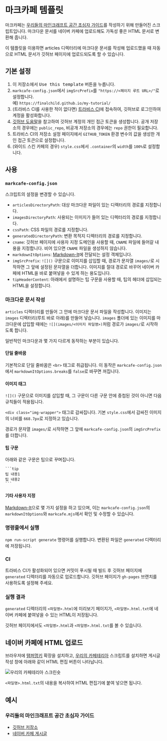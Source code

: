 # 마크카페 템플릿
마크카페는 [우리들의 마인크래프트 공간 초심자 가이드](https://cafe.naver.com/minecraftgame/1677174)를 작성하기 위해 만들어진 스크립트입니다. 마크다운 문서를 네이버 카페에 업로드해도 가독성 좋은 HTML 문서로 변환해 줍니다.

이 템플릿을 이용하면 articles 디렉터리에 마크다운 문서를 작성해 업로드했을 때 자동으로 HTML 문서가 깃허브 페이지에 업로드되도록 할 수 있습니다.

## 기본 설정
1. 이 저장소에서 <kbd><samp>Use this template</samp></kbd> 버튼을 누릅니다.
2. `markcafe-config.json`에서 `imgSrcPrefix`를 `"https://<페이지 루트 URL>/"`로 설정합니다.<br>예) `https://finalchild.github.io/my-tutorial/`
3. (트라비스 CI를 사용한 적이 없다면) [트라비스 CI](https://travis-ci.com/)에 접속하여, 깃허브로 로그인하여 계정을 활성화합니다.
4. [깃허브 도움말](https://help.github.com/en/github/authenticating-to-github/creating-a-personal-access-token-for-the-command-line)을 참고하여 깃허브 계정의 개인 접근 토큰을 생성합니다. 공개 저장소의 경우에는 `public_repo`, 비공개 저장소의 경우에는 `repo` 권한이 필요합니다.
5. 트라비스 CI의 저장소 설정 페이지에서 `GITHUB_TOKEN` 환경 변수의 값을 생성한 개인 접근 토큰으로 설정합니다.
6. (와이드 스킨 카페의 경우) `style.css`에서 `.container`의 `width`를 `100%`로 설정합니다.

## 사용
### `markcafe-config.json`
스크립트의 설정을 변경할 수 있습니다.
* `articlesDirectoryPath`: 대상 마크다운 파일이 있는 디렉터리의 경로를 지정합니다.
* `imagesDirectoryPath`: 사용되는 이미지가 들어 있는 디렉터리의 경로를 지정합니다.
* `cssPath`: CSS 파일의 경로를 지정합니다.
* `generatedDirectoryPath`: 변환 목적지 디렉터리의 경로를 지정합니다.
* `cname`: 깃허브 페이지에 사용자 지정 도메인을 사용할 때, `CNAME` 파일에 들어갈 내용을 지정합니다. 비어 있으면 `CNAME` 파일을 생성하지 않습니다.
* `markdownItOptions`: [Markdown-It](https://markdown-it.github.io/)에 전달되는 설정 객체입니다.
* `imgSrcPrefix`: `![]()` 구문으로 이미지를 삽입할 때, 경로가 문자열 `images/`로 시작하면 그 앞에 설정된 문자열을 더합니다. 이미지를 절대 경로로 바꾸어 네이버 카페에 HTML을 바로 붙여넣을 수 있게 하는 용도입니다.
* `tipHeaderContent`: 아래에서 설명하는 팁 구문을 사용할 때, 팁의 헤더에 삽입되는 HTML을 설정합니다.

### 마크다운 문서 작성
`articles` 디렉터리를 만들어 그 안에 마크다운 문서 파일을 작성합니다. 이미지는 `images` 디렉터리(루트 바로 아래)를 만들어 넣습니다. `images` 폴더에 있는 이미지를 마크다운에 삽입할 때에는 `![](images/<이미지 파일명>)`처럼 경로가 `images/`로 시작하도록 합니다.

일반적인 마크다운과 몇 가지 다르게 동작하는 부분이 있습니다.

#### 단일 줄바꿈
기본적으로 단일 줄바꿈은 `<br>` 태그로 취급됩니다. 이 동작은 `markcafe-config.json`에서 `markdownItOptions.breaks`를 `false`로 바꾸면 꺼집니다.

#### 이미지 태그
`![]()` 구문으로 이미지를 삽입할 때, 그 구문이 다른 구문 안에 중첩된 것이 아니면 다음 규칙들이 적용됩니다.

`<div class="img-wrapper">` 태그로 감싸집니다. 기본 `style.css`에서 감싸진 이미지의 너비를 `668.7px`로 지정하고 있습니다.

경로가 문자열 `images/`로 시작하면 그 앞에 `markcafe-config.json`의 `imgSrcPrefix`를 더합니다.

#### 팁 구문
아래와 같은 구문은 팁으로 꾸며집니다.
~~~
```tip
팁 내용1
팁 내용2
```
~~~

#### 기타 사용자 지정
[Markdown-It](https://markdown-it.github.io/)으로 몇 가지 설정을 하고 있으며, 이는 `markcafe-config.json`의 `markdownItOptions`와 `markcafe.mjs`에서 확인 및 수정할 수 있습니다.

### 명령줄에서 실행
`npm run-script generate` 명령어를 실행합니다. 변환된 파일은 `generated` 디렉터리에 저장됩니다.

### CI
트라비스 CI가 활성화되어 있으면 커밋이 푸시될 때 빌드 후 깃허브 페이지에 `generated` 디렉터리를 자동으로 업로드합니다. 깃허브 페이지가 `gh-pages` 브랜치를 사용하도록 설정해 주세요.

### 실행 결과
`generated` 디렉터리의 `<파일명>.html`에 미리보기 페이지가, `<파일명>.html.txt`에 네이버 카페에 붙여넣을 수 있는 HTML이 저장됩니다.

깃허브 페이지에서도 `<파일명>.html`과 `<파일명>.html.txt`를 볼 수 있습니다.

## 네이버 카페에 HTML 업로드
브라우저에 [탬퍼멍키](https://www.tampermonkey.net/) 확장을 설치하고, [우리의 카페테리아](https://openuserjs.org/scripts/finalchild/Our_Cafeteria) 스크립트를 설치하면 게시글 작성 창에 아래와 같이 HTML 편집 버튼이 나타납니다.

![우리의 카페테리아 스크린숏](https://i.imgur.com/yauzGbb.png)

`<파일명>.html.txt`의 내용을 복사하여 HTML 편집기에 붙여 넣으면 됩니다.

## 예시
### 우리들의 마인크래프트 공간 초심자 가이드
* [깃허브 저장소](https://github.com/finalchild/our-mc-tutorial)
* [네이버 카페 게시글](https://cafe.naver.com/minecraftgame/1677174)
